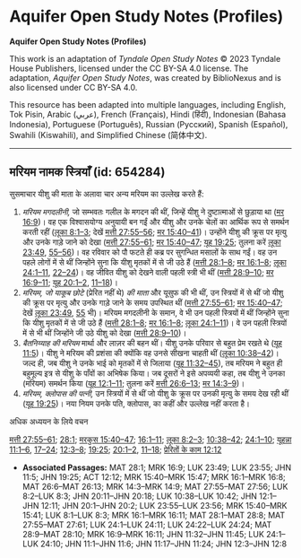 # Aquifer Open Study Notes (Profiles)

**Aquifer Open Study Notes (Profiles)**

This work is an adaptation of *Tyndale Open Study Notes* © 2023 Tyndale House Publishers, licensed under the CC BY\-SA 4\.0 license. The adaptation, *Aquifer Open Study Notes*, was created by BiblioNexus and is also licensed under CC BY\-SA 4\.0\.

This resource has been adapted into multiple languages, including English, Tok Pisin, Arabic (عربي), French (Français), Hindi (हिंदी), Indonesian (Bahasa Indonesia), Portuguese (Português), Russian (Русский), Spanish (Español), Swahili (Kiswahili), and Simplified Chinese (简体中文).



--------------------------------

## मरियम नामक स्त्रियाँ (id: 654284)

सुसमाचार यीशु की माता के अलावा चार अन्य मरियम का उल्लेख करते हैं:

1. *मरियम मगदलीनी,* जो सम्भवतः गलील के मगदन की थीं, जिन्हें यीशु ने दुष्टात्माओं से छुड़ाया था ([मर 16:9](https://ref.ly/Mark16:9))। वह एक विश्वासयोग्य अनुयायी बन गईं और यीशु और उनके चेलों का आर्थिक रूप से समर्थन करती रहीं ([लूका 8:1–3](https://ref.ly/Luke8:1-Luke8:3); देखें [मत्ती 27:55–56](https://ref.ly/Matt27:55-Matt27:56); [मर 15:40–41](https://ref.ly/Mark15:40-Mark15:41))। उन्होंने यीशु की क्रूस पर मृत्यु और उनके गाड़े जाने को देखा ([मत्ती 27:55–61](https://ref.ly/Matt27:55-Matt27:61); [मर 15:40–47](https://ref.ly/Mark15:40-Mark15:47); [यूह 19:25](https://ref.ly/John19:25); तुलना करें [लूका 23:49](https://ref.ly/Luke23:49), [55–56](https://ref.ly/Luke23:55-Luke23:56))। वह रविवार को पौ फटते ही कब्र पर सुगन्धित मसालों के साथ गईं। वह उन पहले लोगों में से थीं जिन्होंने सुना कि यीशु मृतकों में से जी उठे हैं ([मत्ती 28:1–8](https://ref.ly/Matt28:1-Matt28:8); [मर 16:1–8](https://ref.ly/Mark16:1-Mark16:8); [लूका 24:1–11](https://ref.ly/Luke24:1-Luke24:11), [22–24](https://ref.ly/Luke24:22-Luke24:24))। वह जीवित यीशु को देखने वाली पहली स्त्री भी थीं ([मत्ती 28:9–10](https://ref.ly/Matt28:9-Matt28:10); [मर 16:9–11](https://ref.ly/Mark16:9-Mark16:11); [यूह 20:1–2](https://ref.ly/John20:1-John20:2), [11–18](https://ref.ly/John20:11-John20:18))।
2. *मरियम, जो याकूब छोटे* (प्रेरित नहीं थे) *की माता* और यूसुफ की भी थीं, उन स्त्रियों में से थीं जो यीशु की क्रूस पर मृत्यु और उनके गाड़े जाने के समय उपस्थित थीं ([मत्ती 27:55–61](https://ref.ly/Matt27:55-Matt27:61); [मर 15:40–47](https://ref.ly/Mark15:40-Mark15:47); देखें [लूका 23:49](https://ref.ly/Luke23:49), [55](https://ref.ly/Luke23:55) भी)। मरियम मगदलीनी के समान, वे भी उन पहली स्त्रियों में थीं जिन्होंने सुना कि यीशु मृतकों में से जी उठे हैं ([मत्ती 28:1–8](https://ref.ly/Matt28:1-Matt28:8); [मर 16:1–8](https://ref.ly/Mark16:1-Mark16:8); [लूका 24:1–11](https://ref.ly/Luke24:1-Luke24:11))। वे उन पहली स्त्रियों में से भी थीं जिन्होंने जी उठे यीशु को देखा ([मत्ती 28:9–10](https://ref.ly/Matt28:9-Matt28:10))।
3. *बैतनिय्याह की मरियम* मार्था और लाज़र की बहन थीं। यीशु उनके परिवार से बहुत प्रेम रखते थे ([यूह 11:5](https://ref.ly/John11:5))। यीशु ने मरियम की प्रशंसा की क्योंकि वह उनसे सीखना चाहती थीं ([लूका 10:38–42](https://ref.ly/Luke10:38-Luke10:42))। जल्द ही, जब यीशु ने उनके भाई को मृतकों में से जिलाया ([यूह 11:32–45](https://ref.ly/John11:32-John11:45)), तब मरियम ने बहुत ही बहुमूल्य इत्र से यीशु के पाँवों का अभिषेक किया। जब दूसरों ने इसे अपव्ययी कहा, तब यीशु ने उनका (मरियम) समर्थन किया ([यूह 12:1–11](https://ref.ly/John12:1-John12:11); तुलना करें [मत्ती 26:6–13](https://ref.ly/Matt26:6-Matt26:13); [मर 14:3–9](https://ref.ly/Mark14:3-Mark14:9))।
4. *मरियम, क्लोपास की पत्नी,* उन स्त्रियों में से थीं जो यीशु के क्रूस पर उनकी मृत्यु के समय देख रही थीं ([यूह 19:25](https://ref.ly/John19:25))। नया नियम उनके पति, क्लोपास, का कहीं और उल्लेख नहीं करता है।

अधिक अध्ययन के लिये वचन

[मत्ती 27:55–61](https://ref.ly/Matt27:55-Matt27:61); [28:1](https://ref.ly/Matt28:1); [मरकुस 15:40–47](https://ref.ly/Mark15:40-Mark15:47); [16:1–11](https://ref.ly/Mark16:1-Mark16:11); [लूका 8:2–3](https://ref.ly/Luke8:2-Luke8:3); [10:38–42](https://ref.ly/Luke10:38-Luke10:42); [24:1–10](https://ref.ly/Luke24:1-Luke24:10); [यूहन्ना 11:1–6](https://ref.ly/John11:1-John11:6), [17–24](https://ref.ly/John11:17-John11:24); [12:3–8](https://ref.ly/John12:3-John12:8); [19:25](https://ref.ly/John19:25); [20:1–2](https://ref.ly/John20:1-John20:2), [11–18](https://ref.ly/John20:11-John20:18); [प्रेरितों के काम 12:12](https://ref.ly/Acts12:12)

* **Associated Passages:** MAT 28:1; MRK 16:9; LUK 23:49; LUK 23:55; JHN 11:5; JHN 19:25; ACT 12:12; MRK 15:40–MRK 15:47; MRK 16:1–MRK 16:8; MAT 26:6–MAT 26:13; MRK 14:3–MRK 14:9; MAT 27:55–MAT 27:56; LUK 8:2–LUK 8:3; JHN 20:11–JHN 20:18; LUK 10:38–LUK 10:42; JHN 12:1–JHN 12:11; JHN 20:1–JHN 20:2; LUK 23:55–LUK 23:56; MRK 15:40–MRK 15:41; LUK 8:1–LUK 8:3; MRK 16:1–MRK 16:11; MAT 28:1–MAT 28:8; MAT 27:55–MAT 27:61; LUK 24:1–LUK 24:11; LUK 24:22–LUK 24:24; MAT 28:9–MAT 28:10; MRK 16:9–MRK 16:11; JHN 11:32–JHN 11:45; LUK 24:1–LUK 24:10; JHN 11:1–JHN 11:6; JHN 11:17–JHN 11:24; JHN 12:3–JHN 12:8

